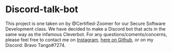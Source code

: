 # Discord-talk-bot

This project is one taken on by @Certified-Zoomer for our Secure Software Development class. We have decided to make a Discord bot that acts in the same way as the infamous Cleverbot. For any questions/coments/concerns, please feel free to contact me on [Instagram](https://www.instagram.com/brison_lesiak/), [here on Github](https://github.com/BravoTango-7274), or on my Discord: Bravo Tango#7274.
